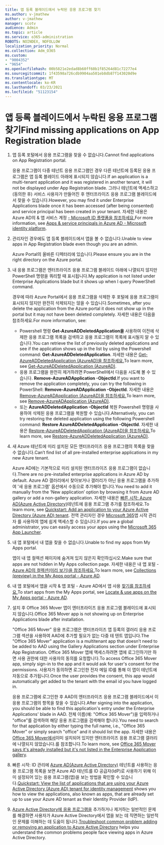 ```yaml
---
title: 앱 등록 블레이드에서 누락된 응용 프로그램 찾기
ms.author: v-jmathew
author: v-jmathew
manager: scotv
audience: Admin
ms.topic: article
ms.service: o365-administration
ROBOTS: NOINDEX, NOFOLLOW
localization_priority: Normal
ms.collection: Adm_O365
ms.custom:
- "9004352"
- "9654"
ms.openlocfilehash: 00b5821e2edad8b60ff60b1f85264d81c72277e4
ms.sourcegitcommit: 1f43598a726cdb9904aa501eb8db87f143020d9e
ms.translationtype: MT
ms.contentlocale: ko-KR
ms.lasthandoff: 03/23/2021
ms.locfileid: "51123154"
---
```

# <a name="find-missing-applications-on-app-registration-blade"></a><span data-ttu-id="b3960-102">앱 등록 블레이드에서 누락된 응용 프로그램 찾기</span><span class="sxs-lookup"><span data-stu-id="b3960-102">Find missing applications on App Registration blade</span></span>

1. <span data-ttu-id="b3960-103">앱 등록 포털에서 응용 프로그램을 찾을 수 없습니다.</span><span class="sxs-lookup"><span data-stu-id="b3960-103">Cannot find applications on App Registration portal.</span></span>

    <span data-ttu-id="b3960-104">응용 프로그램이 다중 테넌트 응용 프로그램인 경우 다른 테넌트에 등록된 응용 프로그램은 앱 등록 블레이드 아래에 표시되지 않습니다.</span><span class="sxs-lookup"><span data-stu-id="b3960-104">If an application is a multi-tenant application and it was registered in another tenant, it will not be displayed under App Registration blade.</span></span> <span data-ttu-id="b3960-105">그러나 테넌트에 액세스하고(동의한 후) 서비스 사용자가 만들어진 후 엔터프라이즈 응용 프로그램 블레이드에서 찾을 수 있습니다.</span><span class="sxs-lookup"><span data-stu-id="b3960-105">However, you may find it under Enterprise Applications blade once it has been accessed (after being consented) and service principal has been created in your tenant.</span></span> <span data-ttu-id="b3960-106">자세한 내용은 Azure AD의 & 앱 서비스 계정 [- Microsoft ID 플랫폼을 참조하세요.](https://docs.microsoft.com/azure/active-directory/develop/app-objects-and-service-principals)</span><span class="sxs-lookup"><span data-stu-id="b3960-106">For more information, see [Apps & service principals in Azure AD - Microsoft identity platform](https://docs.microsoft.com/azure/active-directory/develop/app-objects-and-service-principals).</span></span>
2. <span data-ttu-id="b3960-107">관리자인 경우에도 앱 등록 블레이드에서 앱을 볼 수 없습니다.</span><span class="sxs-lookup"><span data-stu-id="b3960-107">Unable to view apps in App Registration blade even though you are an admin.</span></span>

    <span data-ttu-id="b3960-108">Azure Portal의 올바른 디렉터리에 있습니다.</span><span class="sxs-lookup"><span data-stu-id="b3960-108">Please ensure you are in the right directory on the Azure portal.</span></span>
3. <span data-ttu-id="b3960-109">내 응용 프로그램은 엔터프라이즈 응용 프로그램 블레이드 아래에 나열되지 않지만 PowerShell 명령을 쿼리할 때 표시됩니다.</span><span class="sxs-lookup"><span data-stu-id="b3960-109">My application is not listed under Enterprise Applications blade but it shows up when I query PowerShell command.</span></span>

    <span data-ttu-id="b3960-110">경우에 따라 Azure Portal에서 응용 프로그램을 삭제한 후 포털에 응용 프로그램이 표시되지 않지만 완전히 삭제되지는 않을 수 있습니다.</span><span class="sxs-lookup"><span data-stu-id="b3960-110">Sometimes, after you delete the application from the Azure portal it does not show up in the portal but it may not have been deleted completely.</span></span> <span data-ttu-id="b3960-111">자세한 내용은 다음을 참조하세요.</span><span class="sxs-lookup"><span data-stu-id="b3960-111">For more information, see:</span></span>
    - <span data-ttu-id="b3960-112">Powershell 명령 **Get-AzureADDeletedApplication을** 사용하여 이전에 삭제한 응용 프로그램 목록을 검색하고 응용 프로그램이 목록에 표시될지 알 수 있습니다.</span><span class="sxs-lookup"><span data-stu-id="b3960-112">You can retrieve the list of previously deleted applications and see if the application shows up in the list by using the Powershell command: **Get-AzureADDeletedApplication**.</span></span> <span data-ttu-id="b3960-113">자세한 내용은 [Get-AzureADDeletedApplication (AzureAD)을 참조하세요.](https://docs.microsoft.com/powershell/module/azuread/get-azureaddeletedapplication)</span><span class="sxs-lookup"><span data-stu-id="b3960-113">To learn more, see [Get-AzureADDeletedApplication (AzureAD)](https://docs.microsoft.com/powershell/module/azuread/get-azureaddeletedapplication).</span></span>
    - <span data-ttu-id="b3960-114">응용 프로그램을 완전히 제거하려면 PowerShell에서 다음을 시도해 볼 수 있습니다. **Remove-AzureADApplication -ObjectId**.</span><span class="sxs-lookup"><span data-stu-id="b3960-114">If you want to remove the application completely, you can try the following in PowerShell: **Remove-AzureADApplication -ObjectId**.</span></span> <span data-ttu-id="b3960-115">자세한 내용은 [Remove-AzureADApplication (AzureAD)을 참조하세요.](https://docs.microsoft.com/powershell/module/azuread/remove-azureadapplication)</span><span class="sxs-lookup"><span data-stu-id="b3960-115">To learn more, see [Remove-AzureADApplication (AzureAD)](https://docs.microsoft.com/powershell/module/azuread/remove-azureadapplication).</span></span>
    - <span data-ttu-id="b3960-116">또는 **AzureADDeletedApplication -ObjectId** 복원 Powershell 명령을 사용하여 삭제된 응용 프로그램을 복원할 수 있습니다.</span><span class="sxs-lookup"><span data-stu-id="b3960-116">Alternatively, you can try restoring the deleted application using the following Powershell command: **Restore AzureADDeletedApplication -ObjectId**.</span></span> <span data-ttu-id="b3960-117">자세한 내용은 [Restore-AzureADDeletedApplication (AzureAD)을 참조하세요.](https://docs.microsoft.com/powershell/module/azuread/restore-azureaddeletedapplication)</span><span class="sxs-lookup"><span data-stu-id="b3960-117">To learn more, see [Restore-AzureADDeletedApplication (AzureAD)](https://docs.microsoft.com/powershell/module/azuread/restore-azureaddeletedapplication).</span></span>
4. <span data-ttu-id="b3960-118">새 Azure 테넌트에 미리 설치된 모든 엔터프라이즈 응용 프로그램의 목록을 찾을 수 없습니다.</span><span class="sxs-lookup"><span data-stu-id="b3960-118">Can’t find list of all pre-installed enterprise applications in my new Azure tenant.</span></span>

    <span data-ttu-id="b3960-119">Azure AD에는 기본적으로 미리 설치된 엔터프라이즈 응용 프로그램이 없습니다.</span><span class="sxs-lookup"><span data-stu-id="b3960-119">There are no pre-installed enterprise applications in Azure AD by default.</span></span> <span data-ttu-id="b3960-120">Azure AD 갤러리에서 찾아보거나 갤러리가 아닌 응용 프로그램을 추가하여 '새 응용 프로그램' 옵션에서 수동으로 추가해야 합니다.</span><span class="sxs-lookup"><span data-stu-id="b3960-120">You need to add it manually from the ‘New application’ option by browsing it from Azure AD gallery or add a non-gallery application.</span></span> <span data-ttu-id="b3960-121">자세한 내용은 [빠른 시작: Azure AD(Azure Active Directory)](https://docs.microsoft.com/azure/active-directory/manage-apps/add-application-portal)테넌트에 응용 프로그램 추가를 참조하세요.</span><span class="sxs-lookup"><span data-stu-id="b3960-121">To learn more, see [Quickstart: Add an application to your Azure Active Directory (Azure AD) tenant](https://docs.microsoft.com/azure/active-directory/manage-apps/add-application-portal).</span></span>
    <span data-ttu-id="b3960-122">전역 관리자인 경우 [Microsoft 365](https://docs.microsoft.com/microsoft-365/admin/manage/customize-the-app-launcher)앱 시작 관리자 를 사용하여 앱에 쉽게 액세스할 수 있습니다.</span><span class="sxs-lookup"><span data-stu-id="b3960-122">If you are a global administrator, you can easily access your apps using the [Microsoft 365 App Launcher](https://docs.microsoft.com/microsoft-365/admin/manage/customize-the-app-launcher).</span></span>
5. <span data-ttu-id="b3960-123">내 앱 포털에서 내 앱을 찾을 수 없습니다.</span><span class="sxs-lookup"><span data-stu-id="b3960-123">Unable to find my apps from My Apps portal.</span></span>

    <span data-ttu-id="b3960-124">앱이 내 앱 컬렉션 페이지에 숨겨져 있지 않은지 확인하십시오.</span><span class="sxs-lookup"><span data-stu-id="b3960-124">Make sure that apps are not hidden in My Apps collection page.</span></span> <span data-ttu-id="b3960-125">자세한 내용은 내 앱 포털 - [Azure AD의 컬렉션(미리 보기)을 참조하세요.](https://docs.microsoft.com/azure/active-directory/user-help/my-apps-portal-user-collections)</span><span class="sxs-lookup"><span data-stu-id="b3960-125">To learn more, see [Collections (preview) in the My Apps portal - Azure AD](https://docs.microsoft.com/azure/active-directory/user-help/my-apps-portal-user-collections).</span></span>
6. <span data-ttu-id="b3960-126">내 앱 포털에서 앱을 시작 & 앱 포털 - Azure AD에서 앱 사용 [찾기를 참조하세요.](https://docs.microsoft.com/azure/active-directory/user-help/my-apps-portal-end-user-access)</span><span class="sxs-lookup"><span data-stu-id="b3960-126">To start apps from the My Apps portal, see [Locate & use apps on the My Apps portal - Azure AD](https://docs.microsoft.com/azure/active-directory/user-help/my-apps-portal-end-user-access).</span></span>
7. <span data-ttu-id="b3960-127">설치 후 Office 365 Mover 앱이 엔터프라이즈 응용 프로그램 블레이드에 표시되지 않습니다.</span><span class="sxs-lookup"><span data-stu-id="b3960-127">Office 365 Mover app is not showing up on Enterprise Applications blade after installation.</span></span>

    <span data-ttu-id="b3960-128">"Office 365 Mover" 응용 프로그램은 엔터프라이즈 앱 등록의 갤러리 응용 프로그램 섹션을 사용하여 AAD에 추가할 필요가 없는 다중 테 텐트 앱입니다.</span><span class="sxs-lookup"><span data-stu-id="b3960-128">The "Office 365 Mover" application is a multitenant app that doesn’t need to be added to AAD using the Gallery Applications section under Enterprise App Registration.</span></span> <span data-ttu-id="b3960-129">Office 365 Mover 앱에 액세스하려면 앱에 로그인하기만 하면 사용 권한에 대한 사용자의 동의를 요청합니다.</span><span class="sxs-lookup"><span data-stu-id="b3960-129">To access Office 365 Mover app, simply sign-in to the app and it would ask for user's consent for the permissions.</span></span> <span data-ttu-id="b3960-130">사용자가 동의하면 로그인한 전자 메일 ID를 통해 이 앱이 테넌트에 자동으로 추가됩니다.</span><span class="sxs-lookup"><span data-stu-id="b3960-130">Once the user provides the consent, this app would automatically get added to the tenant with the email id you have logged in.</span></span>

    <span data-ttu-id="b3960-131">응용 프로그램에 로그인한 후 AAD의 엔터프라이즈 응용 프로그램 블레이드에서 이 응용 프로그램의 항목을 찾을 수 있습니다.</span><span class="sxs-lookup"><span data-stu-id="b3960-131">After signing into the application, you should be able to find this application's entry under the Enterprise Applications' blade in AAD.</span></span> <span data-ttu-id="b3960-132">전체 이름(예: "Office 365 Mover")을 입력하거나 "office"를 검색하여 해당 응용 프로그램을 검색해야 합니다.</span><span class="sxs-lookup"><span data-stu-id="b3960-132">You need to search for that application by either typing the full name, i.e., "Office 365 Mover" or simply search "office" and it should list the app.</span></span> <span data-ttu-id="b3960-133">자세한 내용은 [Office 365 Mover에서](https://docs.microsoft.com/answers/questions/30186/office-365-mover-says-its-already-installed-but-it.html)이미 설치되어 있지만 엔터프라이즈 응용 프로그램 갤러리에 나열되지 않았습니다.를 참조합니다.</span><span class="sxs-lookup"><span data-stu-id="b3960-133">To learn more, see [Office 365 Mover says it's already installed but it's not listed in the Enterprise Application gallery](https://docs.microsoft.com/answers/questions/30186/office-365-mover-says-its-already-installed-but-it.html).</span></span>
8. <span data-ttu-id="b3960-134">빠른 시작: ID 관리에 [Azure AD(Azure Active Directory)](https://docs.microsoft.com/azure/active-directory/manage-apps/view-applications-portal) 테넌트를 사용하는 응용 프로그램 목록을 보면 Azure AD 테넌트를 ID 공급자(IdP)로 사용하기 위해 이미 설정되어 있는 응용 프로그램(앱)을 보는 방법을 확인할 수 있습니다.</span><span class="sxs-lookup"><span data-stu-id="b3960-134">[Quickstart: View the list of applications that are using your Azure Active Directory (Azure AD) tenant for identity management](https://docs.microsoft.com/azure/active-directory/manage-apps/view-applications-portal) shows you how to view the applications, also known as apps, that are already set up to use your Azure AD tenant as their Identity Provider (IdP).</span></span>
9. <span data-ttu-id="b3960-135">[Azure Active Directory에 응용 프로그램을](https://docs.microsoft.com/azure/active-directory/manage-apps/troubleshoot-adding-apps) 추가하거나 제거하는 일반적인 문제를 해결하면 사용자가 Azure Active Directory에서 앱을 보는 데 직면하는 일반적인 문제를 이해하는 데 도움이 됩니다.</span><span class="sxs-lookup"><span data-stu-id="b3960-135">[Troubleshoot common problem adding or removing an application to Azure Active Directory](https://docs.microsoft.com/azure/active-directory/manage-apps/troubleshoot-adding-apps) helps you understand the common problems people face viewing apps in Azure Active Directory.</span></span>
